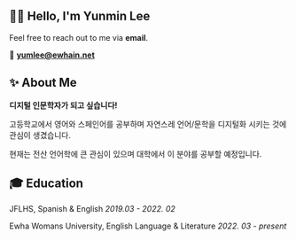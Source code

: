 ## ✋🏻 Hello, I'm Yunmin Lee

Feel free to reach out to me via **email**.

📩 **yumlee@ewhain.net**



## ✨ About Me

**디지털 인문학자가 되고 싶습니다!**

고등학교에서 영어와 스페인어를 공부하며 자연스레 언어/문학을 디지털화 시키는 것에 관심이 생겼습니다.

현재는 전산 언어학에 큰 관심이 있으며 대학에서 이 분야를 공부할 예정입니다.




## 🎓 Education

JFLHS, Spanish & English _2019.03 - 2022. 02_

Ewha Womans University, English Language & Literature _2022. 03 - present_
